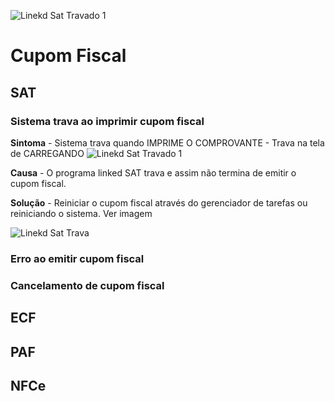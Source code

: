 ![Linekd Sat Travado 1](/uploads/linekd-sat-travado-1.jpg "Linekd Sat Travado 1")<!-- TITLE: Cupom Fiscal -->
<!-- SUBTITLE: incidentes - Cupom Fiscal -->

# Cupom Fiscal
## SAT


### Sistema trava ao imprimir cupom fiscal
**Sintoma** - Sistema trava quando IMPRIME O COMPROVANTE - Trava na tela de CARREGANDO
![Linekd Sat Travado 1](/uploads/linekd-sat-travado-1.jpg "Linekd Sat Travado 1")

**Causa** - O programa linked SAT trava e assim não termina de emitir o cupom fiscal.

**Solução** - Reiniciar o cupom fiscal através do gerenciador de tarefas ou reiniciando o sistema. Ver imagem

![Linekd Sat Trava](/uploads/linekd-sat-trava.jpg "Linekd Sat Trava")

### **Erro ao emitir cupom fiscal**

### **Cancelamento de cupom fiscal**


## ECF
## PAF
## NFCe